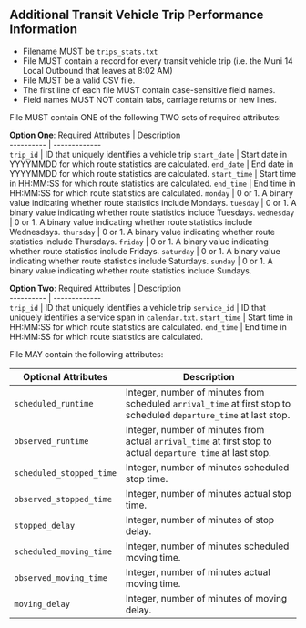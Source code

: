 ## Additional Transit Vehicle Trip Performance Information

 *  Filename MUST be `trips_stats.txt`
 *  File MUST contain a record for every transit vehicle trip (i.e. the Muni 14 Local Outbound that leaves at 8:02 AM) 
 *  File MUST be a valid CSV file.
 *  The first line of each file MUST contain case-sensitive field names.
 *  Field names MUST NOT contain tabs, carriage returns or new lines.
 
File MUST contain ONE of the following TWO sets of required attributes:

**Option One**:
Required Attributes	| Description										
----------			| -------------		
`trip_id`			| ID that uniquely identifies a vehicle trip
`start_date`		| Start date in YYYYMMDD for which route statistics are calculated.
`end_date`			| End date in YYYYMMDD for which route statistics are calculated.
`start_time`		| Start time in HH:MM:SS for which route statistics are calculated.
`end_time`			| End time in HH:MM:SS for which route statistics are calculated.
`monday`			| 0 or 1. A binary value indicating whether route statistics include Mondays.
`tuesday`			| 0 or 1. A binary value indicating whether route statistics include Tuesdays.
`wednesday`			| 0 or 1. A binary value indicating whether route statistics include Wednesdays.
`thursday`			| 0 or 1. A binary value indicating whether route statistics include Thursdays.
`friday`			| 0 or 1. A binary value indicating whether route statistics include Fridays.
`saturday`			| 0 or 1. A binary value indicating whether route statistics include Saturdays.
`sunday`			| 0 or 1. A binary value indicating whether route statistics include Sundays.

**Option Two**:
Required Attributes	| Description										
----------			| -------------		
`trip_id`			| ID that uniquely identifies a vehicle trip
`service_id`		| ID that uniquely identifies a service span in `calendar.txt`.
`start_time`		| Start time in HH:MM:SS for which route statistics are calculated.
`end_time`			| End time in HH:MM:SS for which route statistics are calculated.

File MAY contain the following attributes:

Optional Attributes	| Description										
----------			| -------------		
`scheduled_runtime`		| Integer, number of minutes from scheduled `arrival_time` at first stop to scheduled `departure_time` at last stop.
`observed_runtime`		| Integer, number of minutes from actual `arrival_time` at first stop to actual `departure_time` at last stop.
`scheduled_stopped_time`| Integer, number of minutes scheduled stop time.
`observed_stopped_time`	| Integer, number of minutes actual stop time.
`stopped_delay`			| Integer, number of minutes of stop delay.
`scheduled_moving_time`	| Integer, number of minutes scheduled moving time.
`observed_moving_time`	| Integer, number of minutes actual moving time.
`moving_delay`			| Integer, number of minutes of moving delay.